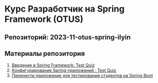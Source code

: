 # Курс Разработчик на Spring Framework (OTUS)

## Репозиторий: 2023-11-otus-spring-ilyin

## Материалы репозитория
1. [Введение в Spring Framework: Test Quiz](hw01)
2. [Конфигурирование Spring-приложений : Test Quiz](hw02)
3. [Перенести приложение для тестирования студентов на Spring Boot](hw03)